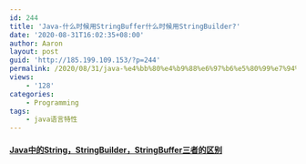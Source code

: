 ```yaml
---
id: 244
title: 'Java-什么时候用StringBuffer什么时候用StringBuilder?'
date: '2020-08-31T16:02:35+08:00'
author: Aaron
layout: post
guid: 'http://185.199.109.153/?p=244'
permalink: /2020/08/31/java-%e4%bb%80%e4%b9%88%e6%97%b6%e5%80%99%e7%94%a8stringbuffer%e4%bb%80%e4%b9%88%e6%97%b6%e5%80%99%e7%94%a8stringbuilder/
views:
    - '128'
categories:
    - Programming
tags:
    - java语言特性
---
```


####  [Java中的String，StringBuilder，StringBuffer三者的区别](https://www.cnblogs.com/su-feng/p/6659064.html)